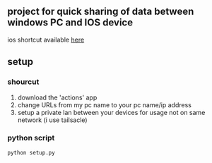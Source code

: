 ## project for quick sharing of data between windows PC and IOS device

ios shortcut available [here](https://www.icloud.com/shortcuts/808c2d50058b40cea4d1d17a2ed30276)

## setup
### shourcut
1. download the 'actions' app 
2. change URLs from my pc name to your pc name/ip address
3. setup a private lan between your devices for usage not on same network (i use tailsacle)

### python script
````python setup.py````
